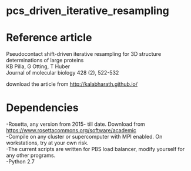 # pcs_driven_iterative_resampling

# Reference article

Pseudocontact shift-driven iterative resampling for 3D structure determinations of large proteins </br>
KB Pilla, G Otting, T Huber </br>
Journal of molecular biology 428 (2), 522-532 </br>

download the article from  http://kalabharath.github.io/ </br>
# Dependencies
-Rosetta, any version from 2015- till date. Download from https://www.rosettacommons.org/software/academic </br>
-Compile on any cluster or supercomputer with MPI enabled. On workstations, try at your own risk. </br>
-The current scripts are written for PBS load balancer, modify yourself for any other programs. </br>
-Python 2.7 </br>
